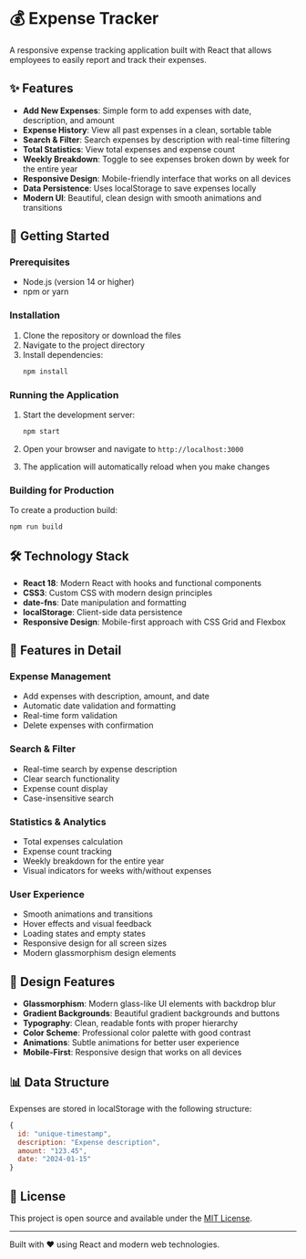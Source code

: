 # 💰 Expense Tracker

A responsive expense tracking application built with React that allows employees to easily report and track their expenses.

## ✨ Features

- **Add New Expenses**: Simple form to add expenses with date, description, and amount
- **Expense History**: View all past expenses in a clean, sortable table
- **Search & Filter**: Search expenses by description with real-time filtering
- **Total Statistics**: View total expenses and expense count
- **Weekly Breakdown**: Toggle to see expenses broken down by week for the entire year
- **Responsive Design**: Mobile-friendly interface that works on all devices
- **Data Persistence**: Uses localStorage to save expenses locally
- **Modern UI**: Beautiful, clean design with smooth animations and transitions

## 🚀 Getting Started

### Prerequisites

- Node.js (version 14 or higher)
- npm or yarn

### Installation

1. Clone the repository or download the files
2. Navigate to the project directory
3. Install dependencies:
   ```bash
   npm install
   ```

### Running the Application

1. Start the development server:
   ```bash
   npm start
   ```

2. Open your browser and navigate to `http://localhost:3000`

3. The application will automatically reload when you make changes

### Building for Production

To create a production build:

```bash
npm run build
```

## 🛠️ Technology Stack

- **React 18**: Modern React with hooks and functional components
- **CSS3**: Custom CSS with modern design principles
- **date-fns**: Date manipulation and formatting
- **localStorage**: Client-side data persistence
- **Responsive Design**: Mobile-first approach with CSS Grid and Flexbox

## 📱 Features in Detail

### Expense Management
- Add expenses with description, amount, and date
- Automatic date validation and formatting
- Real-time form validation
- Delete expenses with confirmation

### Search & Filter
- Real-time search by expense description
- Clear search functionality
- Expense count display
- Case-insensitive search

### Statistics & Analytics
- Total expenses calculation
- Expense count tracking
- Weekly breakdown for the entire year
- Visual indicators for weeks with/without expenses

### User Experience
- Smooth animations and transitions
- Hover effects and visual feedback
- Loading states and empty states
- Responsive design for all screen sizes
- Modern glassmorphism design elements

## 🎨 Design Features

- **Glassmorphism**: Modern glass-like UI elements with backdrop blur
- **Gradient Backgrounds**: Beautiful gradient backgrounds and buttons
- **Typography**: Clean, readable fonts with proper hierarchy
- **Color Scheme**: Professional color palette with good contrast
- **Animations**: Subtle animations for better user experience
- **Mobile-First**: Responsive design that works on all devices

## 📊 Data Structure

Expenses are stored in localStorage with the following structure:

```javascript
{
  id: "unique-timestamp",
  description: "Expense description",
  amount: "123.45",
  date: "2024-01-15"
}
```
## 📄 License

This project is open source and available under the [MIT License](LICENSE).

---

Built with ❤️ using React and modern web technologies.